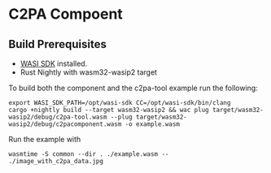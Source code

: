 # C2PA Compoent

## Build Prerequisites
* [WASI SDK](https://github.com/WebAssembly/wasi-sdk) installed.
* Rust Nightly with wasm32-wasip2 target

To build both the component and the c2pa-tool example run the following:
```
export WASI_SDK_PATH=/opt/wasi-sdk CC=/opt/wasi-sdk/bin/clang
cargo +nightly build --target wasm32-wasip2 && wac plug target/wasm32-wasip2/debug/c2pa-tool.wasm --plug target/wasm32-wasip2/debug/c2pacomponent.wasm -o example.wasm
```

Run the example with
```
wasmtime -S common --dir . ./example.wasm -- ./image_with_c2pa_data.jpg
```
